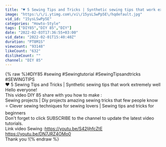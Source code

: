 ```yaml
---
title: "♥️ 5 Sewing Tips and Tricks | Synthetic sewing tips that work extremely well | DIY 85"
image: "https:\/\/i.ytimg.com\/vi\/15ysLSwPp5E\/hqdefault.jpg"
vid_id: "15ysLSwPp5E"
categories: "Howto-Style"
tags: ["DIY85","DIY 85","DIY"]
date: "2022-02-03T17:36:55+03:00"
vid_date: "2022-02-01T15:40:40Z"
duration: "PT8M1S"
viewcount: "93148"
likeCount: "632"
dislikeCount: ""
channel: "DIY 85"
---
```

{% raw %}#DIY85 #sewing #Sewingtutorial #SewingTipsandtricks #SEWINGTIPS<br />♥️ 5 Sewing Tips and Tricks | Synthetic sewing tips that work extremely well<br />Hello everyone!<br />This video DIY 85 share with you how to make :<br />Sewing projects | Diy projects amazing sewing tricks that few people know<br />⭐️ Clever sewing techniques for sewing lovers | Sewing tips and tricks for beginners  <br />Don't forget to click SUBSCRIBE to the channel to update the latest video tutorials.<br />Link video Sewing :<a rel="nofollow" target="blank" href="https://youtu.be/S42IjhfcZtE">https://youtu.be/S42IjhfcZtE</a><br /><a rel="nofollow" target="blank" href="https://youtu.be/DN7JRZ4OMo0">https://youtu.be/DN7JRZ4OMo0</a><br />Thank you !{% endraw %}
